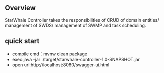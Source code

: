 ## Overview
StarWhale Controller takes the responsibilities of CRUD of domain entities/ management of SWDS/ management of SWMP and task scheduling.

## quick start
- compile cmd：mvnw clean package
- exec:java -jar ./target/starwhale-controller-1.0-SNAPSHOT.jar
- open url:http://localhost:8080/swagger-ui.html
